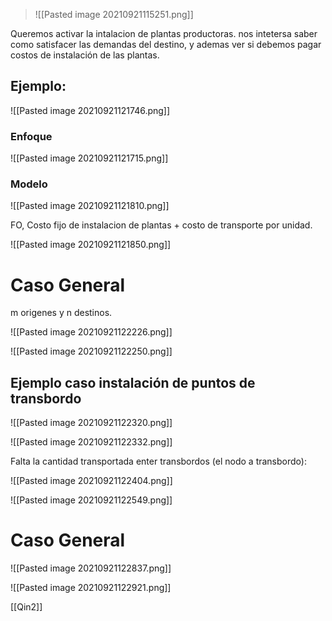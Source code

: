 > ![[Pasted image 20210921115251.png]]

Queremos activar la intalacion de plantas productoras.
nos intetersa saber como satisfacer las demandas del destino, y  ademas ver si debemos pagar costos de instalación de las plantas.

## Ejemplo:

![[Pasted image 20210921121746.png]]

### Enfoque

![[Pasted image 20210921121715.png]]

### Modelo

![[Pasted image 20210921121810.png]]

FO, Costo fijo de instalacion de plantas + costo de transporte por unidad.

![[Pasted image 20210921121850.png]]

# Caso General

m origenes y n destinos.

![[Pasted image 20210921122226.png]]

![[Pasted image 20210921122250.png]]

## Ejemplo caso instalación de puntos de transbordo

![[Pasted image 20210921122320.png]]

![[Pasted image 20210921122332.png]]

Falta la cantidad transportada enter transbordos (el nodo a transbordo):

![[Pasted image 20210921122404.png]]

![[Pasted image 20210921122549.png]]

# Caso General

![[Pasted image 20210921122837.png]]

![[Pasted image 20210921122921.png]]


[[Qin2]]

